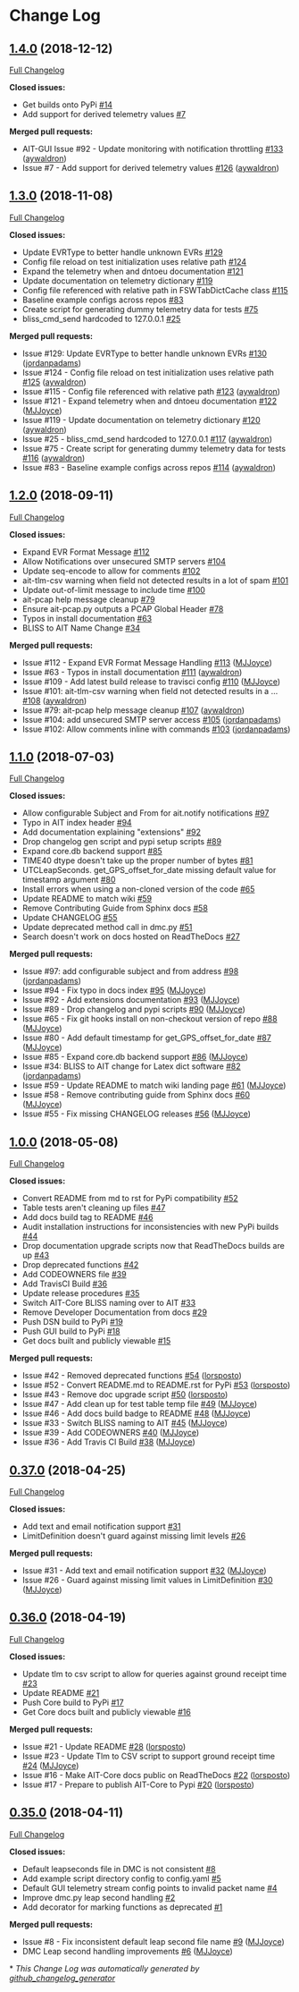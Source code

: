 # Change Log

## [1.4.0](https://github.com/NASA-AMMOS/AIT-Core/tree/1.4.0) (2018-12-12)
[Full Changelog](https://github.com/NASA-AMMOS/AIT-Core/compare/1.3.0...1.4.0)

**Closed issues:**

- Get builds onto PyPi [\#14](https://github.com/NASA-AMMOS/AIT-Core/issues/14)
- Add support for derived telemetry values [\#7](https://github.com/NASA-AMMOS/AIT-Core/issues/7)

**Merged pull requests:**

- AIT-GUI Issue \#92 - Update monitoring with notification throttling  [\#133](https://github.com/NASA-AMMOS/AIT-Core/pull/133) ([aywaldron](https://github.com/aywaldron))
- Issue \#7 - Add support for derived telemetry values [\#126](https://github.com/NASA-AMMOS/AIT-Core/pull/126) ([aywaldron](https://github.com/aywaldron))

## [1.3.0](https://github.com/NASA-AMMOS/AIT-Core/tree/1.3.0) (2018-11-08)
[Full Changelog](https://github.com/NASA-AMMOS/AIT-Core/compare/1.2.0...1.3.0)

**Closed issues:**

- Update EVRType to better handle unknown EVRs [\#129](https://github.com/NASA-AMMOS/AIT-Core/issues/129)
- Config file reload on test initialization uses relative path [\#124](https://github.com/NASA-AMMOS/AIT-Core/issues/124)
- Expand the telemetry when and dntoeu documentation [\#121](https://github.com/NASA-AMMOS/AIT-Core/issues/121)
- Update documentation on telemetry dictionary  [\#119](https://github.com/NASA-AMMOS/AIT-Core/issues/119)
- Config file referenced with relative path in FSWTabDictCache class [\#115](https://github.com/NASA-AMMOS/AIT-Core/issues/115)
- Baseline example configs across repos [\#83](https://github.com/NASA-AMMOS/AIT-Core/issues/83)
- Create script for generating dummy telemetry data for tests [\#75](https://github.com/NASA-AMMOS/AIT-Core/issues/75)
- bliss\_cmd\_send hardcoded to 127.0.0.1 [\#25](https://github.com/NASA-AMMOS/AIT-Core/issues/25)

**Merged pull requests:**

- Issue \#129: Update EVRType to better handle unknown EVRs [\#130](https://github.com/NASA-AMMOS/AIT-Core/pull/130) ([jordanpadams](https://github.com/jordanpadams))
- Issue \#124 - Config file reload on test initialization uses relative path [\#125](https://github.com/NASA-AMMOS/AIT-Core/pull/125) ([aywaldron](https://github.com/aywaldron))
- Issue \#115 - Config file referenced with relative path [\#123](https://github.com/NASA-AMMOS/AIT-Core/pull/123) ([aywaldron](https://github.com/aywaldron))
- Issue \#121 - Expand telemetry when and dntoeu documentation [\#122](https://github.com/NASA-AMMOS/AIT-Core/pull/122) ([MJJoyce](https://github.com/MJJoyce))
- Issue \#119 - Update documentation on telemetry dictionary [\#120](https://github.com/NASA-AMMOS/AIT-Core/pull/120) ([aywaldron](https://github.com/aywaldron))
- Issue \#25 - bliss\_cmd\_send hardcoded to 127.0.0.1 [\#117](https://github.com/NASA-AMMOS/AIT-Core/pull/117) ([aywaldron](https://github.com/aywaldron))
- Issue \#75 - Create script for generating dummy telemetry data for tests [\#116](https://github.com/NASA-AMMOS/AIT-Core/pull/116) ([aywaldron](https://github.com/aywaldron))
- Issue \#83 - Baseline example configs across repos [\#114](https://github.com/NASA-AMMOS/AIT-Core/pull/114) ([aywaldron](https://github.com/aywaldron))

## [1.2.0](https://github.com/NASA-AMMOS/AIT-Core/tree/1.2.0) (2018-09-11)
[Full Changelog](https://github.com/NASA-AMMOS/AIT-Core/compare/1.1.0...1.2.0)

**Closed issues:**

- Expand EVR Format Message [\#112](https://github.com/NASA-AMMOS/AIT-Core/issues/112)
- Allow Notifications over unsecured SMTP servers [\#104](https://github.com/NASA-AMMOS/AIT-Core/issues/104)
- Update seq-encode to allow for comments [\#102](https://github.com/NASA-AMMOS/AIT-Core/issues/102)
- ait-tlm-csv warning when field not detected results in a lot of spam [\#101](https://github.com/NASA-AMMOS/AIT-Core/issues/101)
- Update out-of-limit message to include time [\#100](https://github.com/NASA-AMMOS/AIT-Core/issues/100)
- ait-pcap help message cleanup [\#79](https://github.com/NASA-AMMOS/AIT-Core/issues/79)
- Ensure ait-pcap.py outputs a PCAP Global Header [\#78](https://github.com/NASA-AMMOS/AIT-Core/issues/78)
- Typos in install documentation [\#63](https://github.com/NASA-AMMOS/AIT-Core/issues/63)
- BLISS to AIT Name Change [\#34](https://github.com/NASA-AMMOS/AIT-Core/issues/34)

**Merged pull requests:**

- Issue \#112 - Expand EVR Format Message Handling [\#113](https://github.com/NASA-AMMOS/AIT-Core/pull/113) ([MJJoyce](https://github.com/MJJoyce))
- Issue \#63 - Typos in install documentation [\#111](https://github.com/NASA-AMMOS/AIT-Core/pull/111) ([aywaldron](https://github.com/aywaldron))
- Issue \#109 - Add latest build release to travisci config [\#110](https://github.com/NASA-AMMOS/AIT-Core/pull/110) ([MJJoyce](https://github.com/MJJoyce))
- Issue \#101: ait-tlm-csv warning when field not detected results in a … [\#108](https://github.com/NASA-AMMOS/AIT-Core/pull/108) ([aywaldron](https://github.com/aywaldron))
- Issue \#79: ait-pcap help message cleanup [\#107](https://github.com/NASA-AMMOS/AIT-Core/pull/107) ([aywaldron](https://github.com/aywaldron))
- Issue \#104: add unsecured SMTP server access [\#105](https://github.com/NASA-AMMOS/AIT-Core/pull/105) ([jordanpadams](https://github.com/jordanpadams))
- Issue \#102: Allow comments inline with commands [\#103](https://github.com/NASA-AMMOS/AIT-Core/pull/103) ([jordanpadams](https://github.com/jordanpadams))

## [1.1.0](https://github.com/NASA-AMMOS/AIT-Core/tree/1.1.0) (2018-07-03)
[Full Changelog](https://github.com/NASA-AMMOS/AIT-Core/compare/1.0.0...1.1.0)

**Closed issues:**

- Allow configurable Subject and From for ait.notify notifications [\#97](https://github.com/NASA-AMMOS/AIT-Core/issues/97)
- Typo in AIT index header [\#94](https://github.com/NASA-AMMOS/AIT-Core/issues/94)
- Add documentation explaining "extensions" [\#92](https://github.com/NASA-AMMOS/AIT-Core/issues/92)
- Drop changelog gen script and pypi setup scripts [\#89](https://github.com/NASA-AMMOS/AIT-Core/issues/89)
- Expand core.db backend support [\#85](https://github.com/NASA-AMMOS/AIT-Core/issues/85)
- TIME40 dtype doesn't take up the proper number of bytes [\#81](https://github.com/NASA-AMMOS/AIT-Core/issues/81)
- UTCLeapSeconds. get\_GPS\_offset\_for\_date missing default value for timestamp argument [\#80](https://github.com/NASA-AMMOS/AIT-Core/issues/80)
- Install errors when using a non-cloned version of the code [\#65](https://github.com/NASA-AMMOS/AIT-Core/issues/65)
- Update README to match wiki [\#59](https://github.com/NASA-AMMOS/AIT-Core/issues/59)
- Remove Contributing Guide from Sphinx docs [\#58](https://github.com/NASA-AMMOS/AIT-Core/issues/58)
- Update CHANGELOG [\#55](https://github.com/NASA-AMMOS/AIT-Core/issues/55)
- Update deprecated method call in dmc.py [\#51](https://github.com/NASA-AMMOS/AIT-Core/issues/51)
- Search doesn't work on docs hosted on ReadTheDocs [\#27](https://github.com/NASA-AMMOS/AIT-Core/issues/27)

**Merged pull requests:**

- Issue \#97: add configurable subject and from address [\#98](https://github.com/NASA-AMMOS/AIT-Core/pull/98) ([jordanpadams](https://github.com/jordanpadams))
- Issue \#94 - Fix typo in docs index [\#95](https://github.com/NASA-AMMOS/AIT-Core/pull/95) ([MJJoyce](https://github.com/MJJoyce))
- Issue \#92 - Add extensions documentation [\#93](https://github.com/NASA-AMMOS/AIT-Core/pull/93) ([MJJoyce](https://github.com/MJJoyce))
- Issue \#89 - Drop changelog and pypi scripts [\#90](https://github.com/NASA-AMMOS/AIT-Core/pull/90) ([MJJoyce](https://github.com/MJJoyce))
- Issue \#65 - Fix git hooks install on non-checkout version of repo [\#88](https://github.com/NASA-AMMOS/AIT-Core/pull/88) ([MJJoyce](https://github.com/MJJoyce))
- Issue \#80 - Add default timestamp for get\_GPS\_offset\_for\_date [\#87](https://github.com/NASA-AMMOS/AIT-Core/pull/87) ([MJJoyce](https://github.com/MJJoyce))
- Issue \#85 - Expand core.db backend support [\#86](https://github.com/NASA-AMMOS/AIT-Core/pull/86) ([MJJoyce](https://github.com/MJJoyce))
- Issue \#34: BLISS to AIT change for Latex dict software [\#82](https://github.com/NASA-AMMOS/AIT-Core/pull/82) ([jordanpadams](https://github.com/jordanpadams))
- Issue \#59 - Update README to match wiki landing page [\#61](https://github.com/NASA-AMMOS/AIT-Core/pull/61) ([MJJoyce](https://github.com/MJJoyce))
- Issue \#58 - Remove contributing guide from Sphinx docs [\#60](https://github.com/NASA-AMMOS/AIT-Core/pull/60) ([MJJoyce](https://github.com/MJJoyce))
- Issue \#55 - Fix missing CHANGELOG releases [\#56](https://github.com/NASA-AMMOS/AIT-Core/pull/56) ([MJJoyce](https://github.com/MJJoyce))

## [1.0.0](https://github.com/NASA-AMMOS/AIT-Core/tree/1.0.0) (2018-05-08)
[Full Changelog](https://github.com/NASA-AMMOS/AIT-Core/compare/0.37.0...1.0.0)

**Closed issues:**

- Convert README from md to rst for PyPi compatibility [\#52](https://github.com/NASA-AMMOS/AIT-Core/issues/52)
- Table tests aren't cleaning up files [\#47](https://github.com/NASA-AMMOS/AIT-Core/issues/47)
- Add docs build tag to README [\#46](https://github.com/NASA-AMMOS/AIT-Core/issues/46)
- Audit installation instructions for inconsistencies with new PyPi builds [\#44](https://github.com/NASA-AMMOS/AIT-Core/issues/44)
- Drop documentation upgrade scripts now that ReadTheDocs builds are up [\#43](https://github.com/NASA-AMMOS/AIT-Core/issues/43)
- Drop deprecated functions [\#42](https://github.com/NASA-AMMOS/AIT-Core/issues/42)
- Add CODEOWNERS file [\#39](https://github.com/NASA-AMMOS/AIT-Core/issues/39)
- Add TravisCI Build [\#36](https://github.com/NASA-AMMOS/AIT-Core/issues/36)
- Update release procedures [\#35](https://github.com/NASA-AMMOS/AIT-Core/issues/35)
- Switch AIT-Core BLISS naming over to AIT [\#33](https://github.com/NASA-AMMOS/AIT-Core/issues/33)
- Remove Developer Documentation from docs [\#29](https://github.com/NASA-AMMOS/AIT-Core/issues/29)
- Push DSN build to PyPi [\#19](https://github.com/NASA-AMMOS/AIT-Core/issues/19)
- Push GUI build to PyPi [\#18](https://github.com/NASA-AMMOS/AIT-Core/issues/18)
- Get docs built and publicly viewable [\#15](https://github.com/NASA-AMMOS/AIT-Core/issues/15)

**Merged pull requests:**

- Issue \#42 - Removed deprecated functions [\#54](https://github.com/NASA-AMMOS/AIT-Core/pull/54) ([lorsposto](https://github.com/lorsposto))
- Issue \#52 - Convert README.md to README.rst for PyPi [\#53](https://github.com/NASA-AMMOS/AIT-Core/pull/53) ([lorsposto](https://github.com/lorsposto))
- Issue \#43 - Remove doc upgrade script [\#50](https://github.com/NASA-AMMOS/AIT-Core/pull/50) ([lorsposto](https://github.com/lorsposto))
- Issue \#47 - Add clean up for test table temp file [\#49](https://github.com/NASA-AMMOS/AIT-Core/pull/49) ([MJJoyce](https://github.com/MJJoyce))
- Issue \#46 - Add docs build badge to README [\#48](https://github.com/NASA-AMMOS/AIT-Core/pull/48) ([MJJoyce](https://github.com/MJJoyce))
- Issue \#33 - Switch BLISS naming to AIT [\#45](https://github.com/NASA-AMMOS/AIT-Core/pull/45) ([MJJoyce](https://github.com/MJJoyce))
- Issue \#39 - Add CODEOWNERS [\#40](https://github.com/NASA-AMMOS/AIT-Core/pull/40) ([MJJoyce](https://github.com/MJJoyce))
- Issue \#36 - Add Travis CI Build [\#38](https://github.com/NASA-AMMOS/AIT-Core/pull/38) ([MJJoyce](https://github.com/MJJoyce))

## [0.37.0](https://github.com/NASA-AMMOS/AIT-Core/tree/0.37.0) (2018-04-25)
[Full Changelog](https://github.com/NASA-AMMOS/AIT-Core/compare/0.36.0...0.37.0)

**Closed issues:**

- Add text and email notification support [\#31](https://github.com/NASA-AMMOS/AIT-Core/issues/31)
- LimitDefinition doesn't guard against missing limit levels [\#26](https://github.com/NASA-AMMOS/AIT-Core/issues/26)

**Merged pull requests:**

- Issue \#31 - Add text and email notification support [\#32](https://github.com/NASA-AMMOS/AIT-Core/pull/32) ([MJJoyce](https://github.com/MJJoyce))
- Issue \#26 - Guard against missing limit values in LimitDefinition [\#30](https://github.com/NASA-AMMOS/AIT-Core/pull/30) ([MJJoyce](https://github.com/MJJoyce))

## [0.36.0](https://github.com/NASA-AMMOS/AIT-Core/tree/0.36.0) (2018-04-19)
[Full Changelog](https://github.com/NASA-AMMOS/AIT-Core/compare/0.35.0...0.36.0)

**Closed issues:**

- Update tlm to csv script to allow for queries against ground receipt time [\#23](https://github.com/NASA-AMMOS/AIT-Core/issues/23)
- Update README [\#21](https://github.com/NASA-AMMOS/AIT-Core/issues/21)
- Push Core build to PyPi [\#17](https://github.com/NASA-AMMOS/AIT-Core/issues/17)
- Get Core docs built and publicly viewable [\#16](https://github.com/NASA-AMMOS/AIT-Core/issues/16)

**Merged pull requests:**

- Issue \#21 - Update README [\#28](https://github.com/NASA-AMMOS/AIT-Core/pull/28) ([lorsposto](https://github.com/lorsposto))
- Issue \#23 - Update Tlm to CSV script to support ground receipt time [\#24](https://github.com/NASA-AMMOS/AIT-Core/pull/24) ([MJJoyce](https://github.com/MJJoyce))
- Issue \#16 - Make AIT-Core docs public on ReadTheDocs [\#22](https://github.com/NASA-AMMOS/AIT-Core/pull/22) ([lorsposto](https://github.com/lorsposto))
- Issue \#17 - Prepare to publish AIT-Core to Pypi [\#20](https://github.com/NASA-AMMOS/AIT-Core/pull/20) ([lorsposto](https://github.com/lorsposto))

## [0.35.0](https://github.com/NASA-AMMOS/AIT-Core/tree/0.35.0) (2018-04-11)
[Full Changelog](https://github.com/NASA-AMMOS/AIT-Core/compare/0.34.0...0.35.0)

**Closed issues:**

- Default leapseconds file in DMC is not consistent [\#8](https://github.com/NASA-AMMOS/AIT-Core/issues/8)
- Add example script directory config to config.yaml [\#5](https://github.com/NASA-AMMOS/AIT-Core/issues/5)
- Default GUI telemetry stream config points to invalid packet name [\#4](https://github.com/NASA-AMMOS/AIT-Core/issues/4)
- Improve dmc.py leap second handling [\#2](https://github.com/NASA-AMMOS/AIT-Core/issues/2)
- Add decorator for marking functions as deprecated [\#1](https://github.com/NASA-AMMOS/AIT-Core/issues/1)

**Merged pull requests:**

- Issue \#8 - Fix inconsistent default leap second file name [\#9](https://github.com/NASA-AMMOS/AIT-Core/pull/9) ([MJJoyce](https://github.com/MJJoyce))
- DMC Leap second handling improvements [\#6](https://github.com/NASA-AMMOS/AIT-Core/pull/6) ([MJJoyce](https://github.com/MJJoyce))



\* *This Change Log was automatically generated by [github_changelog_generator](https://github.com/skywinder/Github-Changelog-Generator)*